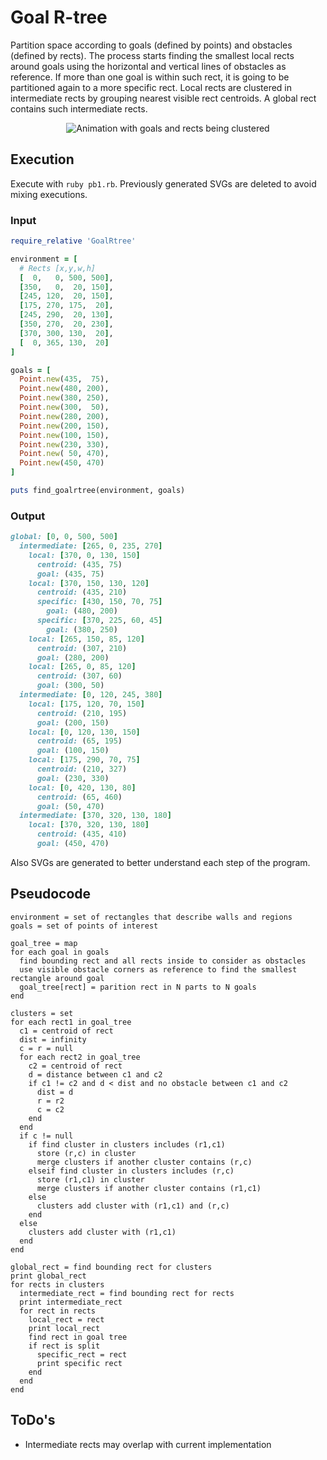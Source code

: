 # Goal R-tree
Partition space according to goals (defined by points) and obstacles (defined by rects).
The process starts finding the smallest local rects around goals using the horizontal and vertical lines of obstacles as reference.
If more than one goal is within such rect, it is going to be partitioned again to a more specific rect.
Local rects are clustered in intermediate rects by grouping nearest visible rect centroids.
A global rect contains such intermediate rects.

<p align="center">
<img src="https://cloud.githubusercontent.com/assets/11094484/21973541/3c5a49d4-dba0-11e6-8815-437fff6d9d9c.gif" alt="Animation with goals and rects being clustered"/>
</p>

## Execution
Execute with ``ruby pb1.rb``.
Previously generated SVGs are deleted to avoid mixing executions.

### Input
```ruby
require_relative 'GoalRtree'

environment = [
  # Rects [x,y,w,h]
  [  0,   0, 500, 500],
  [350,   0,  20, 150],
  [245, 120,  20, 150],
  [175, 270, 175,  20],
  [245, 290,  20, 130],
  [350, 270,  20, 230],
  [370, 300, 130,  20],
  [  0, 365, 130,  20]
]

goals = [
  Point.new(435,  75),
  Point.new(480, 200),
  Point.new(380, 250),
  Point.new(300,  50),
  Point.new(280, 200),
  Point.new(200, 150),
  Point.new(100, 150),
  Point.new(230, 330),
  Point.new( 50, 470),
  Point.new(450, 470)
]

puts find_goalrtree(environment, goals)
```

### Output
```ruby
global: [0, 0, 500, 500]
  intermediate: [265, 0, 235, 270]
    local: [370, 0, 130, 150]
      centroid: (435, 75)
      goal: (435, 75)
    local: [370, 150, 130, 120]
      centroid: (435, 210)
      specific: [430, 150, 70, 75]
        goal: (480, 200)
      specific: [370, 225, 60, 45]
        goal: (380, 250)
    local: [265, 150, 85, 120]
      centroid: (307, 210)
      goal: (280, 200)
    local: [265, 0, 85, 120]
      centroid: (307, 60)
      goal: (300, 50)
  intermediate: [0, 120, 245, 380]
    local: [175, 120, 70, 150]
      centroid: (210, 195)
      goal: (200, 150)
    local: [0, 120, 130, 150]
      centroid: (65, 195)
      goal: (100, 150)
    local: [175, 290, 70, 75]
      centroid: (210, 327)
      goal: (230, 330)
    local: [0, 420, 130, 80]
      centroid: (65, 460)
      goal: (50, 470)
  intermediate: [370, 320, 130, 180]
    local: [370, 320, 130, 180]
      centroid: (435, 410)
      goal: (450, 470)
```
Also SVGs are generated to better understand each step of the program.


## Pseudocode
```
environment = set of rectangles that describe walls and regions
goals = set of points of interest

goal_tree = map
for each goal in goals
  find bounding rect and all rects inside to consider as obstacles
  use visible obstacle corners as reference to find the smallest rectangle around goal
  goal_tree[rect] = parition rect in N parts to N goals
end

clusters = set
for each rect1 in goal_tree
  c1 = centroid of rect
  dist = infinity
  c = r = null
  for each rect2 in goal_tree
    c2 = centroid of rect
    d = distance between c1 and c2
    if c1 != c2 and d < dist and no obstacle between c1 and c2
      dist = d
      r = r2
      c = c2
    end
  end
  if c != null
    if find cluster in clusters includes (r1,c1)
      store (r,c) in cluster
      merge clusters if another cluster contains (r,c)
    elseif find cluster in clusters includes (r,c)
      store (r1,c1) in cluster
      merge clusters if another cluster contains (r1,c1)
    else
      clusters add cluster with (r1,c1) and (r,c)
    end
  else
    clusters add cluster with (r1,c1)
  end
end

global_rect = find bounding rect for clusters
print global_rect
for rects in clusters
  intermediate_rect = find bounding rect for rects
  print intermediate_rect
  for rect in rects
    local_rect = rect
    print local_rect
    find rect in goal tree
    if rect is split
      specific_rect = rect
      print specific rect
    end
  end
end
```

## ToDo's
- Intermediate rects may overlap with current implementation